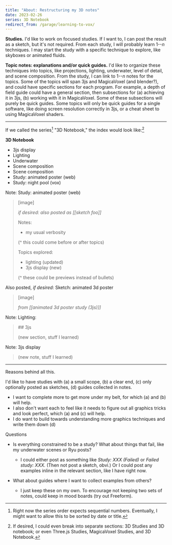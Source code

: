 ```yaml
---
title: "About: Restructuring my 3D notes"
date: 2023-02-26
series: 3D Notebook
redirect_from: /garage/learning-to-vox/
---
```


**Studies.** I'd like to work on focused studies. If I want to, I can post the result as a sketch, but it's not required. From each study, I will probably learn 1--_n_ techniques. I may start the study with a specific technique to explore, like skyboxes or animated fluids.

**Topic notes: explanations and/or quick guides.** I'd like to organize these techniques into topics, like projections, lighting, underwater, level of detail, and scene composition. From the study, I can link to 1--_n_ notes for the topics. Some of the topics will span 3js and MagicaVoxel (and blender?), and could have specific sections for each program. For example, a depth of field guide could have a general section, then subsections for (a) achieving it in 3js, (b) working with it in MagicaVoxel. Some of these subsections will purely be quick guides. Some topics will only be quick guides for a single software, like doing screen resolution correctly in 3js, or a cheat sheet to using MagicaVoxel shaders.

---
If we called the series[^seriesorder] "3D Notebook," the index would look like:[^breakup]

[^seriesorder]: Right now the series order expects sequential numbers. Eventually, I might want to allow this to be sorted by date or title.

[^breakup]: If desired, I could even break into separate sections: 3D Studies and 3D notebook; or even Three.js Studies, MagicaVoxel Studies, and 3D Notebook.

**3D Notebook**
- 3js display
- Lighting
- Underwater
- Scene composition
- Scene composition
- Study: animated poster (web)
- Study: night pool (vox)

Note: Study: animated poster (web)
>
> [image]
>
> _if desired: also posted as [[sketch foo]]_
>
> Notes:
> - my usual verbosity
>
> (^ this could come before or after topics)
>
> Topics explored:
> - lighting (updated)
> - 3js display (new)
>
> (^ these could be previews instead of bullets)

Also posted, _if desired:_ Sketch: animated 3d poster
>
> [image]
>
> _from [[animated 3d poster study (3js)]]_

Note: Lighting:
> \#\# 3js
>
> (new section, stuff I learned)

Note: 3js display
> (new note, stuff I learned)

---

Reasons behind all this.

I'd like to have studies with (a) a small scope, (b) a clear end, (c) only optionally posted as sketches, (d) guides collected in notes.
- I want to complete more to get more under my belt, for which (a) and (b) will help.
- I also don't want each to feel like it needs to figure out all graphics tricks and look perfect, which (a) and (c) will help.
- I do want to build towards understanding more graphics techniques and write them down (d)

Questions

- Is everything constrained to be a study? What about things that fail, like my underwater scenes or Ryu posts?

    - I could either post as something like _Study: XXX (Failed)_ or _Failed study: XXX._ (Then not post a sketch, obvi.) Or I could post any examples inline in the relevant section, like I have right now.

- What about guides where I want to collect examples from others?

    - I just keep these on my own. To encourage not keeping two sets of notes, could keep in mood boards (try out Freeform).
